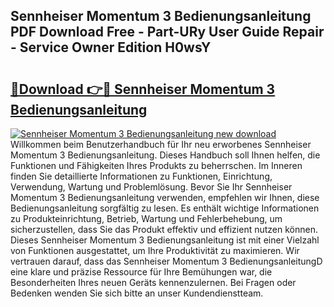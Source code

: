 ## Sennheiser Momentum 3 Bedienungsanleitung PDF Download Free - Part-URy User Guide Repair - Service Owner Edition H0wsY

# <h2><a href="http://df3gkg.blite.top/?on=Sennheiser+Momentum+3+Bedienungsanleitung">🔗Download 👉🔴 Sennheiser Momentum 3 Bedienungsanleitung</a></h2>

[![Sennheiser Momentum 3 Bedienungsanleitung new download](https://i.imgur.com/lujVjoI.png)](http://df3gkg.blite.top/?on=Sennheiser+Momentum+3+Bedienungsanleitung)
Willkommen beim Benutzerhandbuch für Ihr neu erworbenes Sennheiser Momentum 3 Bedienungsanleitung. Dieses Handbuch soll Ihnen helfen, die Funktionen und Fähigkeiten Ihres Produkts zu beherrschen. Im Inneren finden Sie detaillierte Informationen zu Funktionen, Einrichtung, Verwendung, Wartung und Problemlösung. Bevor Sie Ihr Sennheiser Momentum 3 Bedienungsanleitung verwenden, empfehlen wir Ihnen, diese Bedienungsanleitung sorgfältig zu lesen. Es enthält wichtige Informationen zu Produkteinrichtung, Betrieb, Wartung und Fehlerbehebung, um sicherzustellen, dass Sie das Produkt effektiv und effizient nutzen können. Dieses Sennheiser Momentum 3 Bedienungsanleitung ist mit einer Vielzahl von Funktionen ausgestattet, um Ihre Produktivität zu maximieren. Wir vertrauen darauf, dass das Sennheiser Momentum 3 BedienungsanleitungD eine klare und präzise Ressource für Ihre Bemühungen war, die Besonderheiten Ihres neuen Geräts kennenzulernen. Bei Fragen oder Bedenken wenden Sie sich bitte an unser Kundendienstteam.
